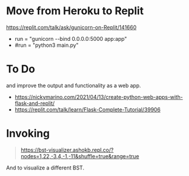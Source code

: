 # Move from Heroku to Replit

https://replit.com/talk/ask/gunicorn-on-Replit/141660

 - run = "gunicorn --bind 0.0.0.0:5000 app:app"
 - #run = "python3 main.py"

# To Do 


and improve the output and functionality as a web app. 
 - https://nickymarino.com/2021/04/13/create-python-web-apps-with-flask-and-replit/
 - https://replit.com/talk/learn/Flask-Complete-Tutorial/39906

# Invoking

> https://bst-visualizer.ashokb.repl.co/?nodes=1,22,-3,4,-1,-11&shuffle=true&range=true

And <Ctrl-R> to visualize a different BST. 

